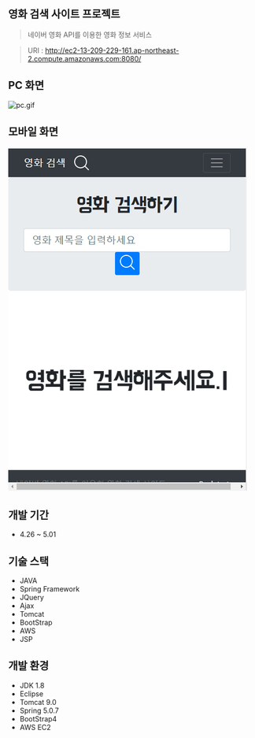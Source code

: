 ## 영화 검색 사이트 프로젝트
> 네이버 영화 API를 이용한 영화 정보 서비스

> URI : <http://ec2-13-209-229-161.ap-northeast-2.compute.amazonaws.com:8080/>

## PC 화면
![pc.gif](./images/pc.gif)


## 모바일 화면
![searching_mobile.gif](./images/searching_mobile.gif)

## 개발 기간
- 4.26 ~ 5.01

## 기술 스택
- JAVA
- Spring Framework
- JQuery
- Ajax
- Tomcat
- BootStrap
- AWS
- JSP


## 개발 환경
- JDK 1.8
- Eclipse
- Tomcat 9.0
- Spring 5.0.7
- BootStrap4
- AWS EC2
